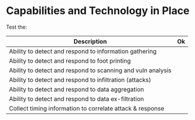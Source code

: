 # Capabilities and Technology in Place

Test the:

| Description                                                             | Ok |
| ----------------------------------------------------------------------- | -- |
| Ability to detect and respond to information gathering | |
| Ability to detect and respond to foot printing | |
| Ability to detect and respond to scanning and vuln analysis | |
| Ability to detect and respond to infiltration (attacks) | |
| Ability to detect and respond to data aggregation | |
| Ability to detect and respond to data ex-filtration | |
| Collect timing information to correlate attack & response | |

